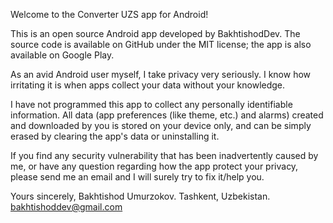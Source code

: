 Welcome to the Converter UZS app for Android!

This is an open source Android app developed by BakhtishodDev. The source code is available on
GitHub under the MIT license; the app is also available on Google Play.

As an avid Android user myself, I take privacy very seriously. I know how irritating it is when apps
collect your data without your knowledge.

I have not programmed this app to collect any personally identifiable information. All data (app
preferences (like theme, etc.) and alarms) created and downloaded by you is stored on your device
only, and can be simply erased by clearing the app's data or uninstalling it.

If you find any security vulnerability that has been inadvertently caused by me, or have any
question regarding how the app protect your privacy, please send me an email and I will surely try
to fix it/help you.

Yours sincerely, Bakhtishod Umurzokov. Tashkent, Uzbekistan. bakhtishoddev@gmail.com
